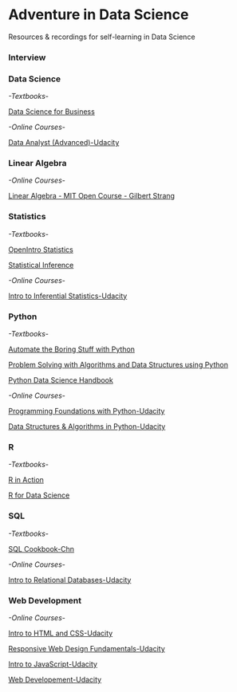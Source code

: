 # Adventure in Data Science
Resources & recordings for self-learning in Data Science 

### Interview


### Data Science 
*-Textbooks-*

[Data Science for Business](http://www.data-science-for-biz.com/DSB/Home.html)


*-Online Courses-* 

[Data Analyst (Advanced)-Udacity](https://classroom.udacity.com/nanodegrees/nd002-cn-advanced/syllabus/core-curriculum) <br>

### Linear Algebra
*-Online Courses-* 

[Linear Algebra - MIT Open Course - Gilbert Strang](https://www.youtube.com/playlist?list=PLE7DDD91010BC51F8)<br>

### Statistics 
*-Textbooks-* 

[OpenIntro Statistics](https://www.openintro.org/download.php?file=os3_tablet&referrer=/stat/textbook.php) 

[Statistical Inference](https://fsalamri.files.wordpress.com/2015/02/casella_berger_statistical_inference1.pdf) 

*-Online Courses-* 

[Intro to Inferential Statistics-Udacity](https://cn.udacity.com/course/intro-to-inferential-statistics--ud201)

### Python
*-Textbooks-*

[Automate the Boring Stuff with Python](https://automatetheboringstuff.com/) 

[Problem Solving with Algorithms and Data Structures using Python](https://interactivepython.org/runestone/static/pythonds/index.html) 

[Python Data Science Handbook](https://jakevdp.github.io/PythonDataScienceHandbook/) 

*-Online Courses-* 

[Programming Foundations with Python-Udacity](https://classroom.udacity.com/courses/ud036) 

[Data Structures & Algorithms in Python-Udacity](https://classroom.udacity.com/courses/ud513) 

### R
*-Textbooks-* 

[R in Action](https://www.manning.com/books/r-in-action-second-edition?a_bid=5c2b1e1d&a_aid=RiA2ed) 

[R for Data Science](http://r4ds.had.co.nz/) 

### SQL
*-Textbooks-*  

[SQL Cookbook-Chn](http://vdisk.weibo.com/s/al6dG90GHcosB?category_id=0...ref) 

*-Online Courses-* 

[Intro to Relational Databases-Udacity](https://classroom.udacity.com/courses/ud197)

### Web Development
*-Online Courses-* 

[Intro to HTML and CSS-Udacity](https://classroom.udacity.com/courses/ud001)

[Responsive Web Design Fundamentals-Udacity](https://classroom.udacity.com/courses/ud893)

[Intro to JavaScript-Udacity](https://classroom.udacity.com/courses/ud803)

[Web Developement-Udacity](https://classroom.udacity.com/courses/cs253)

